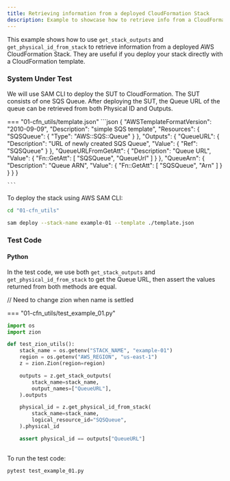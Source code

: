 ```yaml
---
title: Retrieving information from a deployed CloudFormation Stack
description: Example to showcase how to retrieve info from a CloudFormation Stack
---
```


This example shows how to use `get_stack_outputs` and `get_physical_id_from_stack` to retrieve information from a deployed AWS CloudFormation Stack. They are useful if you deploy your stack directly with a CloudFormation template.

### System Under Test

We will use SAM CLI to deploy the SUT to CloudFormation. The SUT consists of one SQS Queue. After deploying the SUT, the Queue URL of the queue can be retrieved from both Physical ID and Outputs.

=== "01-cfn_utils/template.json"
    ```json
    {
        "AWSTemplateFormatVersion": "2010-09-09",
        "Description": "simple SQS template",
        "Resources": {
            "SQSQueue": {
                "Type": "AWS::SQS::Queue"
            }
        },
        "Outputs": {
            "QueueURL": {
                "Description": "URL of newly created SQS Queue",
                "Value": {
                    "Ref": "SQSQueue"
                }
            },
            "QueueURLFromGetAtt": {
                "Description": "Queue URL",
                "Value": {
                    "Fn::GetAtt": [
                        "SQSQueue",
                        "QueueUrl"
                    ]
                }
            },
            "QueueArn": {
                "Description": "Queue ARN",
                "Value": {
                    "Fn::GetAtt": [
                        "SQSQueue",
                        "Arn"
                    ]
                }
            }
        }
    }

    ```

To deploy the stack using AWS SAM CLI:

```bash
cd "01-cfn_utils"

sam deploy --stack-name example-01 --template ./template.json
```

### Test Code

#### Python

In the test code, we use both `get_stack_outputs` and `get_physical_id_from_stack` to get the Queue URL, then assert the values returned from both methods are equal.

// Need to change zion when name is settled

=== "01-cfn_utils/test_example_01.py"
```python
import os
import zion

def test_zion_utils():
    stack_name = os.getenv("STACK_NAME", "example-01")
    region = os.getenv("AWS_REGION", "us-east-1")
    z = zion.Zion(region=region)

    outputs = z.get_stack_outputs(
        stack_name=stack_name,
        output_names=["QueueURL"],
    ).outputs

    physical_id = z.get_physical_id_from_stack(
        stack_name=stack_name,
        logical_resource_id="SQSQueue",
    ).physical_id

    assert physical_id == outputs["QueueURL"]
    
```

To run the test code:

```bash
pytest test_example_01.py
```
